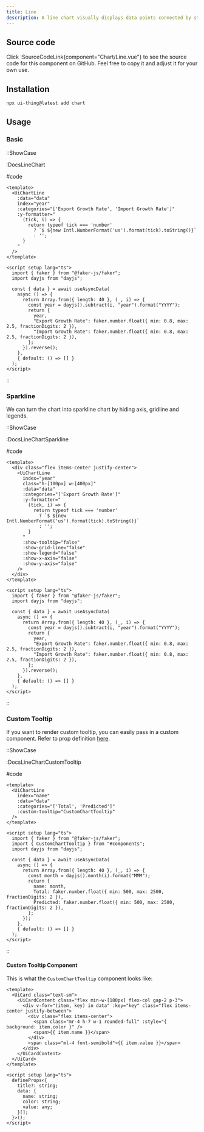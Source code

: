 ```yaml
---
title: Line
description: A line chart visually displays data points connected by straight lines, illustrating trends or relationships over a continuous axis.
---
```


## Source code

Click :SourceCodeLink{component="Chart/Line.vue"} to see the source code for this component on GitHub. Feel free to copy it and adjust it for your own use.

## Installation

```bash
npx ui-thing@latest add chart
```

## Usage

### Basic

::ShowCase

:DocsLineChart

#code

<!-- automd:file src="../../app/components/content/Docs/Chart/Line/DocsLineChart.vue" code lang="vue" -->

```vue [DocsLineChart.vue]
<template>
  <UiChartLine
    :data="data"
    index="year"
    :categories="['Export Growth Rate', 'Import Growth Rate']"
    :y-formatter="
      (tick, i) => {
        return typeof tick === 'number'
          ? `$ ${new Intl.NumberFormat('us').format(tick).toString()}`
          : '';
      }
    "
  />
</template>

<script setup lang="ts">
  import { faker } from "@faker-js/faker";
  import dayjs from "dayjs";

  const { data } = await useAsyncData(
    async () => {
      return Array.from({ length: 40 }, (_, i) => {
        const year = dayjs().subtract(i, "year").format("YYYY");
        return {
          year,
          "Export Growth Rate": faker.number.float({ min: 0.8, max: 2.5, fractionDigits: 2 }),
          "Import Growth Rate": faker.number.float({ min: 0.8, max: 2.5, fractionDigits: 2 }),
        };
      }).reverse();
    },
    { default: () => [] }
  );
</script>
```

<!-- /automd -->

::

### Sparkline

We can turn the chart into sparkline chart by hiding axis, gridline and legends.

::ShowCase

:DocsLineChartSparkline

#code

<!-- automd:file src="../../app/components/content/Docs/Chart/Line/DocsLineChartSparkline.vue" code lang="vue" -->

```vue [DocsLineChartSparkline.vue]
<template>
  <div class="flex items-center justify-center">
    <UiChartLine
      index="year"
      class="h-[100px] w-[400px]"
      :data="data"
      :categories="['Export Growth Rate']"
      :y-formatter="
        (tick, i) => {
          return typeof tick === 'number'
            ? `$ ${new Intl.NumberFormat('us').format(tick).toString()}`
            : '';
        }
      "
      :show-tooltip="false"
      :show-grid-line="false"
      :show-legend="false"
      :show-x-axis="false"
      :show-y-axis="false"
    />
  </div>
</template>

<script setup lang="ts">
  import { faker } from "@faker-js/faker";
  import dayjs from "dayjs";

  const { data } = await useAsyncData(
    async () => {
      return Array.from({ length: 40 }, (_, i) => {
        const year = dayjs().subtract(i, "year").format("YYYY");
        return {
          year,
          "Export Growth Rate": faker.number.float({ min: 0.8, max: 2.5, fractionDigits: 2 }),
          "Import Growth Rate": faker.number.float({ min: 0.8, max: 2.5, fractionDigits: 2 }),
        };
      }).reverse();
    },
    { default: () => [] }
  );
</script>
```

<!-- /automd -->

::

### Custom Tooltip

If you want to render custom tooltip, you can easily pass in a custom component. Refer to prop definition [here](/charts#custom-tooltip).

::ShowCase

:DocsLineChartCustomTooltip

#code

<!-- automd:file src="../../app/components/content/Docs/Chart/Line/DocsLineChartCustomTooltip.vue" code lang="vue" -->

```vue [DocsLineChartCustomTooltip.vue]
<template>
  <UiChartLine
    index="name"
    :data="data"
    :categories="['Total', 'Predicted']"
    :custom-tooltip="CustomChartTooltip"
  />
</template>

<script setup lang="ts">
  import { faker } from "@faker-js/faker";
  import { CustomChartTooltip } from "#components";
  import dayjs from "dayjs";

  const { data } = await useAsyncData(
    async () => {
      return Array.from({ length: 40 }, (_, i) => {
        const month = dayjs().month(i).format("MMM");
        return {
          name: month,
          Total: faker.number.float({ min: 500, max: 2500, fractionDigits: 2 }),
          Predicted: faker.number.float({ min: 500, max: 2500, fractionDigits: 2 }),
        };
      });
    },
    { default: () => [] }
  );
</script>
```

<!-- /automd -->

::

#### Custom Tooltip Component

This is what the `CustomChartTooltip` component looks like:

<!-- automd:file src="../../app/components/CustomChartTooltip.vue" code lang="vue" -->

```vue [CustomChartTooltip.vue]
<template>
  <UiCard class="text-sm">
    <UiCardContent class="flex min-w-[180px] flex-col gap-2 p-3">
      <div v-for="(item, key) in data" :key="key" class="flex items-center justify-between">
        <div class="flex items-center">
          <span class="mr-4 h-7 w-1 rounded-full" :style="{ background: item.color }" />
          <span>{{ item.name }}</span>
        </div>
        <span class="ml-4 font-semibold">{{ item.value }}</span>
      </div>
    </UiCardContent>
  </UiCard>
</template>

<script setup lang="ts">
  defineProps<{
    title?: string;
    data: {
      name: string;
      color: string;
      value: any;
    }[];
  }>();
</script>
```

<!-- /automd -->
